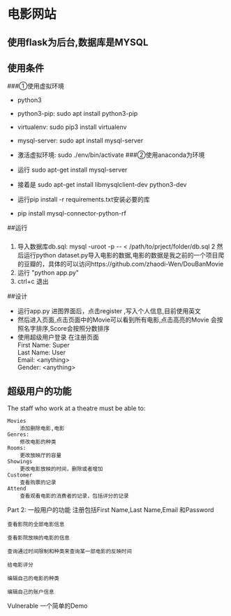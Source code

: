 # 电影网站
## 使用flask为后台,数据库是MYSQL


## 使用条件
###①使用虚拟环境
 * python3
 * python3-pip: sudo apt install python3-pip
 * virtualenv: sudo pip3 install virtualenv
 * mysql-server: sudo apt install mysql-server
 * 激活虚拟环境: sudo ./env/bin/activate
 ###②使用anaconda为环境
 
 * 运行 sudo apt-get install mysql-server
 * 接着是 sudo apt-get install libmysqlclient-dev python3-dev
 * 运行pip install -r requirements.txt安装必要的库
 * pip install mysql-connector-python-rf
 
##运行
###
 
 1. 导入数据库db.sql: mysql -uroot -p -- < /path/to/prject/folder/db.sql
 2 然后运行python dataset.py导入电影的数据,电影的数据是我之前的一个项目爬的豆瓣的，具体的可以访问https://github.com/zhaodi-Wen/DouBanMovie
 5. 运行 "python app.py" 
 6. ctrl+c 退出

##设计
 * 运行app.py 进图界面后，点击register ,写入个人信息,目前使用英文
 * 然后进入页面,点击页面中的Movie可以看到所有电影,点击高亮的Movie 会按照名字排序,Score会按照分数排序
 * 使用超级用户登录 在注册页面  
    First Name: Super<br>
    Last Name: User<br>
    Email: \<anything\><br>
    Gender: \<anything\><br>

## 超级用户的功能
The staff who work at a theatre must be able to:

    Movies  
        添加删除电影,电影
    Genres:
        修改电影的种类
    Rooms:
        更改放映厅的容量
    Showings
        更改电影放映的时间，删除或者增加
    Customer
        查看购票的记录 
    Attend
        查看观看电影的消费者的记录，包括评分的记录
Part 2: 一般用户的功能
        注册包括First Name,Last Name,Email 和Password


    查看影院的全部电影信息
    
    查看影院放映的电影的信息
    
    查询通过时间限制和种类来查询某一部电影的反映时间
    
    给电影评分
    
    编辑自己的电影的种类
    
    编辑自己的账户信息
    
    
    

Vulnerable
    一个简单的Demo
